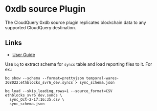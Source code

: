 # 0xdb source Plugin

The CloudQuery 0xdb source plugin replicates blockchain data to any supported CloudQuery destination.

## Links

- [User Guide](https://docs.cloudquery.io/docs/plugins/sources/0xdb/overview)

Use `bq` to extract schema for `syncs` table and load reporting files to it. For ex.: 

```shell
bq show --schema --format=prettyjson temporal-wares-368022:ethblocks_svr6_dev.syncs > sync_schema.json

bq load --skip_leading_rows=1 --source_format=CSV ethblocks_svr6_dev.syncs \
  sync_Oct-2-17:16:35.csv \
  sync_schema.json
```
